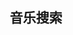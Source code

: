 
<div class="flx_row row_ctr">
  <h2 class="text-center">音乐搜索</h2>
</div>

<div id="player_app" class="flx_row row_ctr">
    <div id="aplayer"></div>
</div>
<div>
    <div class="flx_row row_spb">
        <div></div>
        <div class="flx_row row_spb">
            <input type="text" ref="searchText" class="bdr_gry bdr_rds"></input>
            <span style="width:5px"></span>
            <button @click="search_music()" class="bdr_gry bdr_rds">搜索</button>
            <span style="width:5px"></span>
            <button @click="music_delete()" class="bdr_gry bdr_rds">删除</button>
        </div>
        <div></div>
    </div>
    <div class="" v-for="(item, index) in song_list" :key="item.id">
        <div style="padding:5px"></div>
        <div class="flx_row rbs_100 row_spb">
            <div class=""></div>
            <div class="flx_row flx_cel row_spb" style="width:80%">
                <span ><img :src="item.cover" class="h40 w40"></img></span> 
                <span class="" style="align-self: center;">{{ item.song }}</span> 
                <button @click="click_song(item.id)" style="align-self: center;">点歌</button>
            </div>
            <div class=""></div>
        </div>
        <div style=""></div>
    </div>
</div>

<style>

.h20{
    height:20px;
}
.h40{
    height:40px;
}
.w40{
    width:40px;
}
.w20{
    width:20px;
}
.z04{
    z-index: 4;
}
.row_spb{
    justify-content: space-between
}
.cel_50{
    flex:0 0 50%
}
.cel_20{
    flex:0 0 20%
}
.slf_ctr{
    align-self: center;
}
.cel_ctr{
    align-items: center;
}
.row_rit{
    justify-content: right; 
}
.row_lft{
    justify-content: flex-start; 
}
.row_ctr{
    justify-content: center; 
}
.bdr_grn{
    border:1px solid #00FF00;
}
.bdr_gry{
    border:1px solid gray;
}
.bdr_rds{
    border-radius:5px;
}
.rbs_100{
    flex-basis: 100%;
}
.flx_row{
    display:flex;
    flex-direction: row;
}
.flx_wrp{
    flex-wrap: wrap;
}
.flx_col{
    display:flex;
    flex-basis: 100%;
    flex-direction: column;
}
.flx_cel{
    border-radius: 16px;
    transition: transform 0.2s, box-shadow 0.2s;
    border:1px solid gray; 
    padding: 16px;
}

#player_app {
  width: 100%;
  height: 100%;
  padding: 50px;
  #aplayer {
    width: 480px; 
  }
}
</style>



<script setup>
import {ref, onMounted } from 'vue';
import axios from 'axios';
import './APlayer.min.css';

var searchText = ref(null);

var song_list = ref(null);
function search_music(){
    var search_text = encodeURIComponent(searchText.value.value);
    if(search_text == null){
        return;
    }
    axios.get(`https://api.vkeys.cn/v2/music/tencent?word=${search_text}`).then((res) => {
        song_list.value = res.data.data
    })
}


var audio_arr = [];
var audio_inf =  {
    fixed: false, // 不开启吸底模式
    listFolded: true, // 折叠歌曲列表
    autoplay: true, // 开启自动播放
    preload: "auto", // 自动预加载歌曲
    loop: "all", // 播放循环模式、all全部循环 one单曲循环 none只播放一次
    order: "list", //  播放模式，list列表播放, random随机播放
};

var ply = null;

function click_song(id){
    axios.get(`https://api.vkeys.cn/v2/music/tencent?id=${id}`).then((res) => {
        var song_info = res.data.data;
        //location.replace(song_info.url);
        //location.href = song_info.url;
        var sgr_names = song_info.singer_list.map(sgr=>{
            return sgr.name;
        });
        var sgrs = sgr_names.join(",");
        console.log(ply);
        ply.list.add([{
            name: `${song_info.song}`, 
            artist: sgrs, 
            url: `${song_info.url}`,
        }]);
        
    })
}

var ply = ref(null);
var cur_ind = -1;

onMounted(() => {
    if (typeof window !== 'undefined') {
        import("aplayer").then((obj)=>{
            var APlayer = obj.default;
            console.log(APlayer.default);
            ply = new APlayer({
                container: document.getElementById("aplayer"),
                audio: audio_arr, // 音乐信息
                ...audio_inf, // 其他配置信息
            });
            ply.on("listswitch", function(e){
                cur_ind = e.index;
            });
        }).catch(e=>{
            console.log(e);
        })
    }
    
    
})
function music_delete(ind){
    if(cur_ind == -1){
        return;
    }
    ply.list.remove(cur_ind);
    if(cur_ind >=ply.list.length){
        cur_ind = ply.list.length-1;
        ply.list.switch(cur_ind);
    }
}
</script>
